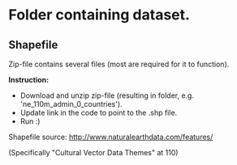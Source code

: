 # Folder containing dataset.


## Shapefile
Zip-file contains several files (most are required for it to function). 

**Instruction:**
* Download and unzip zip-file (resulting in folder, e.g. 'ne_110m_admin_0_countries'). 
* Update link in the code to point to the .shp file.
* Run :)

Shapefile source:
http://www.naturalearthdata.com/features/

(Specifically "Cultural Vector Data Themes" at 110)
